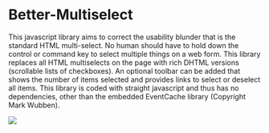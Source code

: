 # Better-Multiselect

This javascript library aims to correct the usability blunder that is the standard HTML multi-select.
No human should have to hold down the control or command key to select multiple things on a web form.
This library replaces all HTML multiselects on the page with rich DHTML versions (scrollable lists of checkboxes).
An optional toolbar can be added that shows the number of items selected and provides links to select or deselect
all items.  This library is coded with straight javascript and thus has no dependencies, other than the embedded
EventCache library (Copyright Mark Wubben).

<img src="https://raw.github.com/felafelwaffle/Better-Multiselect/master/demo_screen_shot.png"/>
